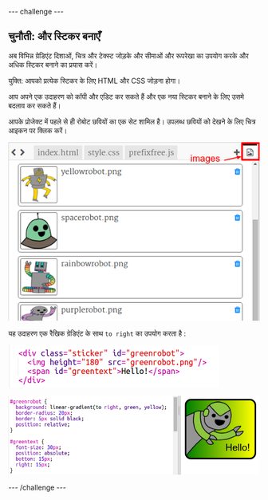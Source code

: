 \--- challenge \---

## चुनौती: और स्टिकर बनाएँ

अब विभिन्न ग्रेडिएंट दिशाओं, चित्र और टेक्स्ट जोड़के और सीमाओं और रूपरेखा का उपयोग करके और अधिक स्टिकर बनाने का प्रयास करें।

युक्ति: आपको प्रत्येक स्टिकर के लिए HTML और CSS जोड़ना होगा।

आप अपने एक उदाहरण को कॉपी और एडिट कर सकते हैं और एक नया स्टिकर बनाने के लिए उसमे बदलाव कर सकते हैं।

आपके प्रोजेक्ट में पहले से ही रोबोट छवियों का एक सेट शामिल है। उपलब्ध छवियों को देखने के लिए चित्र आइकन पर क्लिक करें।

![स्क्रीनशॉट](images/stickers-images.png)

यह उदाहरण एक रैखिक ग्रेडिएंट के साथ `to right` का उपयोग करता है :

![स्क्रीनशॉट](images/stickers-green-html.png)

![स्क्रीनशॉट](images/stickers-green-style.png)

\--- /challenge \---